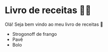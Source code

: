 # Livro de receitas :man_cook:

Olá! Seja bem vindo ao meu livro de receitas :wave:

- Strogonoff de frango
- Pavê
- Bolo
